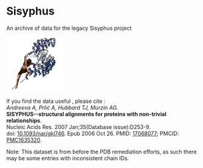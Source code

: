 # Sisyphus
An archive of data for the legacy Sisyphus project

![Image of Sisyphus](https://github.com/andreasprlic/sisyphus/raw/main/sisyphus_log_small.gif)

If you find the data useful , please cite :  
_Andreeva A, Prli&#263; A, Hubbard TJ, Murzin AG._  
**SISYPHUS--structural alignments for proteins with non-trivial relationships**.  
Nucleic Acids Res. 2007 Jan;35(Database issue):D253-9.  
doi: [10.1093/nar/gkl746](https://academic.oup.com/nar/article/35/suppl_1/D253/1088728). Epub 2006 Oct 26. 
PMID: [17068077](https://pubmed.ncbi.nlm.nih.gov/17068077/);
PMCID: [PMC1635320](https://www.ncbi.nlm.nih.gov/pmc/articles/PMC1635320/).


Note:
This dataset is from before the PDB remediation efforts, as such there may be
some entries with inconsistent chain IDs.
